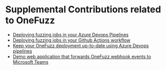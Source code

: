 # Supplemental Contributions related to OneFuzz

* [Deploying fuzzing jobs in your Azure Devops Pipelines](onefuzz-job-azure-devops-pipeline)
* [Deploying fuzzing jobs in your Github Actions workflow](onefuzz-job-github-actions)
* [Keep your OneFuzz deployment up-to-date using Azure Devops pipelines](deploy-onefuzz-via-azure-devops)
* [Demo web application that forwards OneFuzz webhook events to Microsoft Teams](webhook-teams-service)

